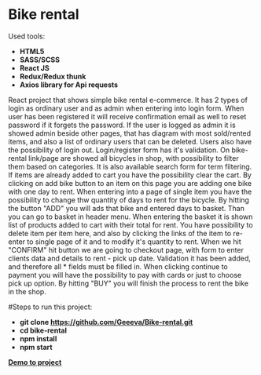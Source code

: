 
# Bike rental
Used tools:

- **HTML5**
- **SASS/SCSS**
- **React JS**
- **Redux/Redux thunk**
- **Axios library for Api requests**

React project that shows simple bike rental e-commerce. 
It has 2 types of login as ordinary user and as admin when entering into login form. When user has been registered it will receive confirmation email as well to reset password if it forgets the password. 
If the user is logged as admin it is showed admin beside other pages, that has diagram with most sold/rented items, and also a list of ordinary users that can be deleted.
Users also have the possibility of login out. Login/register form has it's validation.
On bike-rental link/page are showed all bicycles in shop, with possibility to filter them based on categories.
It is also available search form for term filtering. If items are already added to cart you have the possibility
clear the cart.
By clicking on add bike button to an item on this page you are adding one bike with one day to rent.
When entering into a page of single item you have the possibility to change thw quantity of days to rent for the bicycle.
By hitting the button "ADD" you will ads that bike and entered days to basket.
Than you can go to basket in header menu. When entering the basket it is shown list of products added to cart with their total for rent.
You have possibility to delete item per item here, and also by clicking the links of the item to re-enter to single page of it 
and to modify it's quantity to rent.
When we hit "CONFIRM" hit button we are going to checkout page, with form to enter clients data and details to rent - pick up date.
Validation it has been added, and therefore all * fields must be filled in. When clicking continue to payment you will have
the possibility to pay with cards or just to choose pick up option. By hitting "BUY" you will finish the process to rent the bike in the shop.


#Steps to run this project:

- **git clone https://github.com/Geeeva/Bike-rental.git**
- **cd bike-rental**
- **npm install**
- **npm start**

**[Demo to project](https://geeeva.github.io/bike-rental/)**
